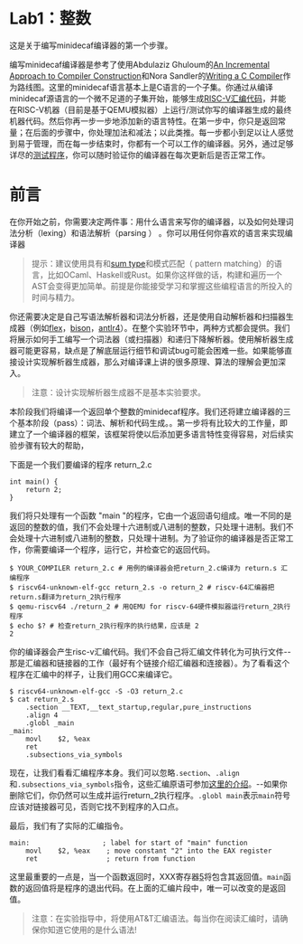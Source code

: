 # Lab1：整数

这是关于编写minidecaf编译器的第一个步骤。

编写minidecaf编译器是参考了使用Abdulaziz Ghuloum的[An Incremental Approach to Compiler Construction](http://scheme2006.cs.uchicago.edu/11-ghuloum.pdf)和Nora Sandler的[Writing a C Compiler](https://norasandler.com/2017/11/29/Write-a-Compiler.html)作为路线图。这里的minidecaf语言基本上是C语言的一个子集。你通过从编译minidecaf源语言的一个微不足道的子集开始，能够生成[RISC-V汇编代码](https://github.com/decaf-lang/minidecaf/blob/master/doc/riscv-assembly-intro.md)，并能在RISC-V机器（目前是基于QEMU模拟器）上运行/测试你写的编译器生成的最终机器代码。然后你再一步一步地添加新的语言特性。在第一步中，你只是返回常量；在后面的步骤中，你处理加法和减法；以此类推。每一步都小到足以让人感觉到易于管理，而在每一步结束时，你都有一个可以工作的编译器。另外，通过足够详尽的[测试程序](https://github.com/decaf-lang/minidecaf-tests)，你可以随时验证你的编译器在每次更新后是否正常工作。

# 前言

在你开始之前，你需要决定两件事：用什么语言来写你的编译器，以及如何处理词法分析（lexing）和语法解析（parsing ） 。你可以用任何你喜欢的语言来实现编译器

> 提示：建议使用具有和[sum type](https://chadaustin.me/2015/07/sum-types/)和模式匹配（ pattern matching）的语言，比如OCaml、Haskell或Rust。如果你这样做的话，构建和遍历一个AST会变得更加简单。前提是你能接受学习和掌握这些编程语言的所投入的时间与精力。

你还需要决定是自己写语法解析器和词法分析器，还是使用自动解析器和扫描器生成器（例如[flex](https://github.com/westes/flex)，[bison](https://www.gnu.org/software/bison/)，[antlr4](https://www.antlr.org)）。在整个实验环节中，两种方式都会提供。我们将展示如何手工编写一个词法器（或扫描器）和递归下降解析器。使用解析器生成器可能更容易，缺点是了解底层运行细节和调试bug可能会困难一些。如果能够直接设计实现解析器生成器，那么对编译课上讲的很多原理、算法的理解会更加深入。

> 注意：设计实现解析器生成器不是基本实验要求。

本阶段我们将编译一个返回单个整数的minidecaf程序。我们还将建立编译器的三个基本阶段（pass）：词法、解析和代码生成。。第一步将有比较大的工作量，即建立了一个编译器的框架，该框架将使以后添加更多语言特性变得容易，对后续实验步骤有较大的帮助，

下面是一个我们要编译的程序 return_2.c

```
int main() {
    return 2;
}
```

我们将只处理有一个函数 "main "的程序，它由一个返回语句组成。唯一不同的是返回的整数的值，我们不会处理十六进制或八进制的整数，只处理十进制。我们不会处理十六进制或八进制的整数，只处理十进制。为了验证你的编译器是否正常工作，你需要编译一个程序，运行它，并检查它的返回代码。

```
$ YOUR_COMPILER return_2.c # 用例的编译器会把return_2.c编译为 return.s 汇编程序
$ riscv64-unknown-elf-gcc return_2.s -o return_2 # riscv-64汇编器把return.s翻译为return_2执行程序
$ qemu-riscv64 ./return_2 # 用QEMU for riscv-64硬件模拟器运行return_2执行程序
$ echo $? # 检查return_2执行程序的执行结果，应该是 2
2 
```

你的编译器会产生risc-v汇编代码。我们不会自己将汇编文件转化为可执行文件--那是汇编器和链接器的工作（最好有个链接介绍汇编器和连接器）。为了看看这个程序在汇编中的样子，让我们用GCC来编译它。

```
$ riscv64-unknown-elf-gcc -S -O3 return_2.c
$ cat return_2.s
    .section __TEXT,__text_startup,regular,pure_instructions
    .align 4
    .globl _main
_main:
    movl    $2, %eax
    ret
    .subsections_via_symbols
```

现在，让我们看看汇编程序本身。我们可以忽略`.section`、`.align`和`.subsections_via_symbols`指令，这些汇编原语可参加[这里的介绍](https://github.com/decaf-lang/minidecaf/blob/master/doc/riscv-assembly-directives.md)。--如果你删除它们，你仍然可以生成并运行return_2执行程序。`.globl main`表示`main`符号应该对链接器可见，否则它找不到程序的入口点。

最后，我们有了实际的汇编指令。

```
main:                  ; label for start of "main" function
    movl    $2, %eax    ; move constant "2" into the EAX register
    ret                 ; return from function
```

这里最重要的一点是，当一个函数返回时，XXX寄存器[5](https://norasandler.com/2017/11/29/Write-a-Compiler.html#fn5)将包含其返回值。`main`函数的返回值将是程序的退出代码。在上面的汇编片段中，唯一可以改变的是返回值。

> 注意：在实验指导中，将使用AT&T汇编语法。每当你在阅读汇编时，请确保你知道它使用的是什么语法!


